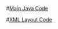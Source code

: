 #[Main Java Code](https://github.com/sahosskhan/Simple-Calculator-App/blob/main/app/src/main/java/com/example/simplecalculator/MainActivity.java)

#[XML Layout Code](https://github.com/sahosskhan/Simple-Calculator-App/blob/main/app/src/main/res/layout/activity_main.xml)
